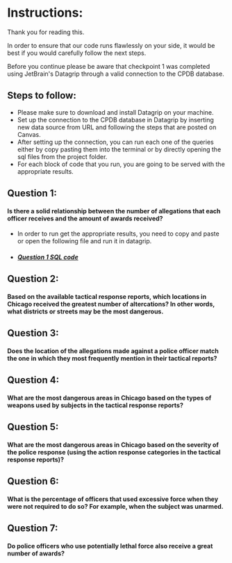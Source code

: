 # Instructions:

Thank you for reading this.

In order to ensure that our code runs flawlessly on your side, it would 
be best if you would carefully follow the next steps.

Before you continue please be aware that checkpoint 1 was completed 
using JetBrain's Datagrip through a valid connection to the CPDB database.

## Steps to follow:
- Please make sure to download and install Datagrip on your machine.
- Set up the connection to the CPDB database in Datagrip by inserting new data source from URL and following the steps that are posted on Canvas.
- After setting up the connection, you can run each one of the queries either by copy pasting them into the terminal or by directly opening the sql files from the project folder.
- For each block of code that you run, you are going to be served with the appropriate results.

## Question 1:
#### Is there a solid relationship between the number of allegations that each officer receives and the amount of awards received?
- In order to run get the appropriate results, you need to copy and paste or open the following file and run it in datagrip.
- ##### [Question 1 SQL code](question_1.sql)


## Question 2:
#### Based on the available tactical response reports, which locations in Chicago received the greatest number of altercations? In other words, what districts or streets may be the most dangerous.

## Question 3:
#### Does the location of the allegations made against a police officer match the one in which they most frequently mention in their tactical reports?

## Question 4:
#### What are the most dangerous areas in Chicago based on the types of weapons used by subjects in the tactical response reports?

## Question 5:
#### What are the most dangerous areas in Chicago based on the severity of the police response (using the action response categories in the tactical response reports)?

## Question 6:
#### What is the percentage of officers that used excessive force when they were not required to do so?  For example, when the subject was unarmed.

## Question 7:
#### Do police officers who use potentially lethal force also receive a great number of awards?
